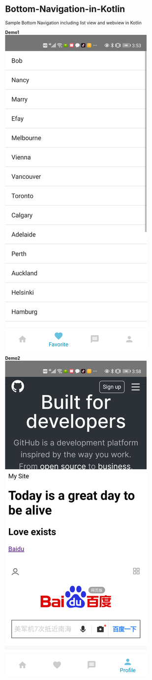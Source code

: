 # Bottom-Navigation-in-Kotlin
Sample Bottom Navigation including list view and webview in Kotlin

**Demo1**
![image of demo1](https://github.com/efayguo/Bottom-Navigation-in-Kotlin/blob/master/demo2.jpg)

**Demo2**
![image of demo2](https://github.com/efayguo/Bottom-Navigation-in-Kotlin/blob/master/demo1.jpg)
